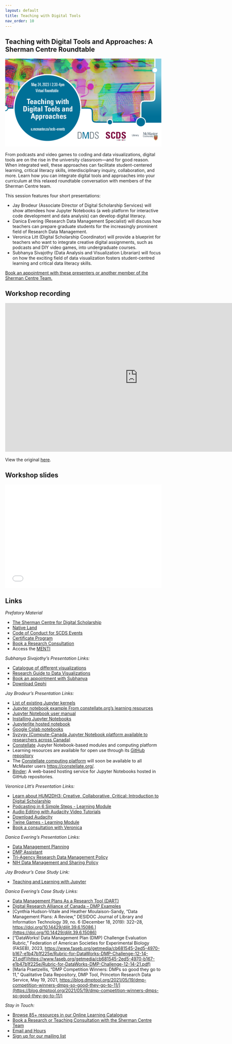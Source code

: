 ```yaml
---
layout: default
title: Teaching with Digital Tools
nav_order: 10
---
```


## Teaching with Digital Tools and Approaches: A Sherman Centre Roundtable

<img src="assets/img/TwDTPoster.png" alt="Workshop Title Slide" width="720">

From podcasts and video games to coding and data visualizations, digital tools are on the rise in the university classroom—and for good reason. When integrated well, these approaches can facilitate student-centered learning, critical literacy skills, interdisciplinary inquiry, collaboration, and more. Learn how you can integrate digital tools and approaches into your curriculum at this relaxed roundtable conversation with members of the Sherman Centre team.

This session features four short presentations:
- Jay Brodeur (Associate Director of Digital Scholarship Services) will show attendees how Jupyter Notebooks (a web platform for interactive code development and data analysis) can develop digital literacy.
- Danica Evering (Research Data Management Specialist) will discuss how teachers can prepare graduate students for the increasingly prominent field of Research Data Management.
- Veronica Litt (Digital Scholarship Coordinator) will provide a blueprint for teachers who want to integrate creative digital assignments, such as podcasts and DIY video games, into undergraduate courses.
- Subhanya Sivajothy (Data Analysis and Visualization Librarian) will focus on how the exciting field of data visualization fosters student-centred learning and critical data literacy skills.

[Book an appointment with these presenters or another member of the Sherman Centre Team.](https://libcal.mcmaster.ca/appointments/)

## Workshop recording

<iframe height="480" width="853" allowfullscreen frameborder=0 src="https://echo360.ca/media/8c58986a-aed8-44b8-be90-2d7709cc400e/public"></iframe>

View the original [here](https://echo360.ca/media/8c58986a-aed8-44b8-be90-2d7709cc400e/public). 

## Workshop slides

<div style="position:relative;padding-top:66.25%;">
<iframe src="//docs.google.com/viewer?url=https://github.com/scds/dmds-22-23/raw/main/assets/docs/DTSlides2.pdf?dl=0&hl=en_US&embedded=true" class="gde-frame" style="position:absolute;top:0;left:0;width:100%;height:100%;border:none;" scrolling="no"></iframe>
</div>

## Links

*Prefatory Material*
- [The Sherman Centre for Digital Scholarship](https://scds.ca/)
- [Native Land](https://native-land.ca/)
- [Code of Conduct for SCDS Events](https://scds.ca/events/code-of-conduct/)
- [Certificate Program](https://scds.ca/certificate-program/)
- [Book a Research Consultation](https://scds.ca/research-consultations/)
- Access the [MENTI](https://www.menti.com/blhkfrkj9sfo)

*Subhanya Sivajothy’s Presentation Links:*
- [Catalogue of different visualizations](https://datavizcatalogue.com/)
- [Research Guide to Data Visualizations](https://libguides.mcmaster.ca/dataviz)
- [Book an appointment with Subhanya](https://libcal.mcmaster.ca/appointments/dataviz)
- [Download Gephi](https://gephi.org/users/download/)

*Jay Brodeur’s Presentation Links:*
- [List of existing Jupyter kernels](https://github.com/jupyter/jupyter/wiki/Jupyter-kernels)
- [Jupyter notebook example From constellate.org’s learning resources](https://u.mcmaster.ca/jupyter-example)
- [Jupyter Notebook user manual](https://jupyter-notebook.readthedocs.io/en/stable/notebook.html)
- [Installing Jupyter Notebooks](https://jupyter.org/install)
- [Jupyterlite hosted notebook](https://jupyter.org/try)
- [Google Colab notebooks](https://research.google.com/colaboratory)
- [Syzygy (Compute-Canada Jupyter Notebook platform available to researchers across Canada)](https://syzygy.ca/) 
- [Constellate](https://constellate.org/) Jupyter Notebook-based modules and computing platform
- Learning resources are available for open use through its [GitHub repository]( https://github.com/ithaka/constellate-notebooks) 	
- The [Constellate computing platform]( https://constellate.org/login) will soon be available to all McMaster users https://constellate.org/.
- [Binder]( https://mybinder.org/): A web-based hosting service for Jupyter Notebooks hosted in GitHub repositories.


*Veronica Litt’s Presentation Links:*
- [Learn about HUM2DH3: Creative, Collaborative, Critical: Introduction to Digital Scholarship](https://scds.ca/events/courses/2022-2023/)
- [Podcasting in 6 Simple Steps - Learning Module](https://scds.github.io/podcasting/)
- [Audio Editing with Audacity Video Tutorials](https://scds.github.io/podcasting/2dh3.html)  
- [Download Audacity](https://www.audacityteam.org/download/)
- [Twine Games - Learning Module](https://scds.github.io/dmds-22-23/Twine.html) 
- [Book a consultation with Veronica](https://libcal.mcmaster.ca/appointments)

*Danica Evering’s Presentation Links:*
- [Data Management Planning](http://rdm.mcmaster.ca/plan)
- [DMP Assistant](https://assistant.portagenetwork.ca/) 
- [Tri-Agency Research Data Management Policy]( https://science.gc.ca/site/science/en/interagency-research-funding/policies-and-guidelines/research-data-management/tri-agency-research-data-management-policy)
- [NIH Data Management and Sharing Policy](https://sharing.nih.gov/data-management-and-sharing-policy)

*Jay Brodeur’s Case Study Link:*
- [Teaching and Learning with Jupyter](https://jupyter4edu.github.io/jupyter-edu-book/)

*Danica Evering’s Case Study Links:*
- [Data Management Plans As a Research Tool (DART)](https://osf.io/jj7dm)
- [Digital Research Alliance of Canada – DMP Examples](https://alliancecan.ca/en/services/research-data-management/learning-and-training/training-resources)
- [Cynthia Hudson-Vitale and Heather Moulaison-Sandy, “Data Management Plans: A Review,” DESIDOC Journal of Library and Information Technology 39, no. 6 (December 18, 2019): 322–28, https://doi.org/10.14429/djlit.39.6.15086.](https://doi.org/10.14429/djlit.39.6.15086)
- [“DataWorks! Data Management Plan (DMP) Challenge Evaluation Rubric,” Federation of American Societies for Experimental Biology (FASEB), 2023, https://www.faseb.org/getmedia/cb681545-2ed5-4970-b167-e1b47b1f225e/Rubric-for-DataWorks-DMP-Challenge-12-14-21.pdf](https://www.faseb.org/getmedia/cb681545-2ed5-4970-b167-e1b47b1f225e/Rubric-for-DataWorks-DMP-Challenge-12-14-21.pdf)
- [Maria Praetzellis, “DMP Competition Winners: DMPs so good they go to 11,” Qualitative Data Repository, DMP Tool, Princeton Research Data Service, May 19, 2021, https://blog.dmptool.org/2021/05/19/dmp-competition-winners-dmps-so-good-they-go-to-11/](https://blog.dmptool.org/2021/05/19/dmp-competition-winners-dmps-so-good-they-go-to-11/)

*Stay in Touch:*
- [Browse 85+ resources in our Online Learning Catalogue](https://scds.ca/searchable-online-learning/)
- [Book a Research or Teaching Consultation with the Sherman Centre Team](https://scds.ca/research-consultations/)
- [Email and Hours](https://scds.ca/email-hours/)
- [Sign up for our mailing list](https://scds.us20.list-manage.com/subscribe?u=c9e73948388e85178c813779a&id=b80e29c261)


